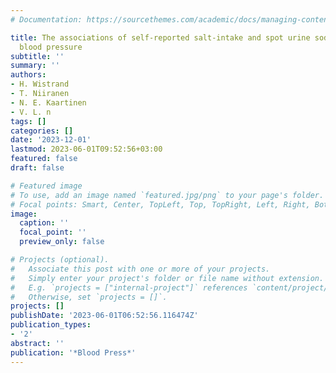 ```yaml
---
# Documentation: https://sourcethemes.com/academic/docs/managing-content/

title: The associations of self-reported salt-intake and spot urine sodium with home
  blood pressure
subtitle: ''
summary: ''
authors:
- H. Wistrand
- T. Niiranen
- N. E. Kaartinen
- V. L. n
tags: []
categories: []
date: '2023-12-01'
lastmod: 2023-06-01T09:52:56+03:00
featured: false
draft: false

# Featured image
# To use, add an image named `featured.jpg/png` to your page's folder.
# Focal points: Smart, Center, TopLeft, Top, TopRight, Left, Right, BottomLeft, Bottom, BottomRight.
image:
  caption: ''
  focal_point: ''
  preview_only: false

# Projects (optional).
#   Associate this post with one or more of your projects.
#   Simply enter your project's folder or file name without extension.
#   E.g. `projects = ["internal-project"]` references `content/project/deep-learning/index.md`.
#   Otherwise, set `projects = []`.
projects: []
publishDate: '2023-06-01T06:52:56.116474Z'
publication_types:
- '2'
abstract: ''
publication: '*Blood Press*'
---
```

